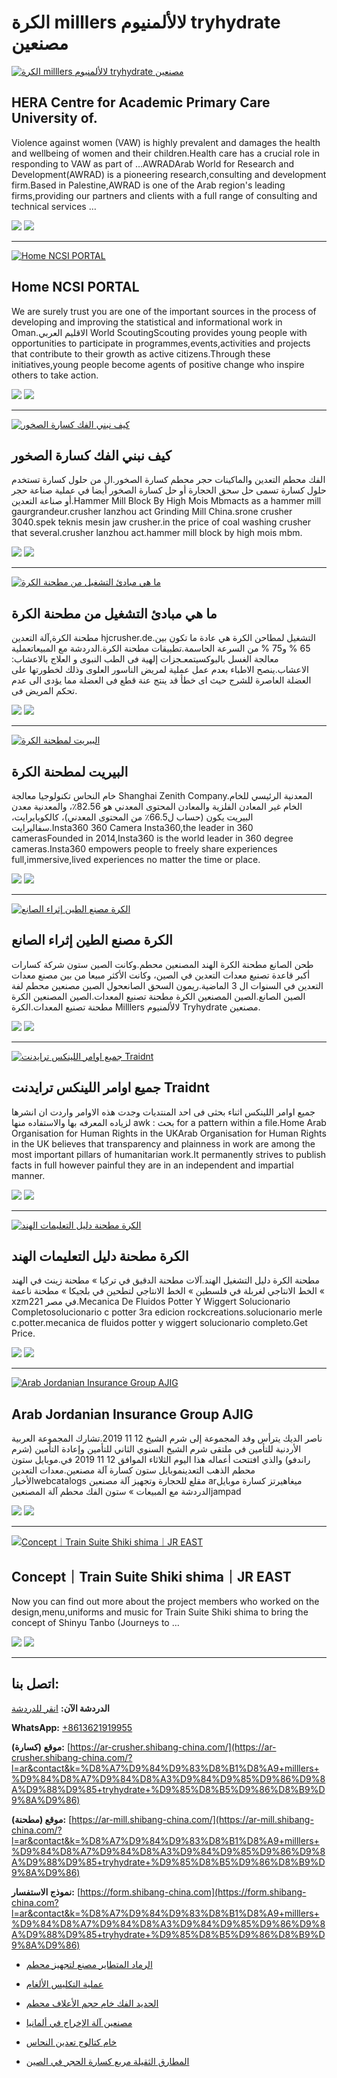 # الكرة milllers لالألمنيوم tryhydrate مصنعين

<a href="https://swt.shibang-china.com/?l=ar&img&k=%D8%A7%D9%84%D9%83%D8%B1%D8%A9+milllers+%D9%84%D8%A7%D9%84%D8%A3%D9%84%D9%85%D9%86%D9%8A%D9%88%D9%85+tryhydrate+%D9%85%D8%B5%D9%86%D8%B9%D9%8A%D9%86" target="_blank">![الكرة milllers لالألمنيوم tryhydrate مصنعين](http://static.shibang-china.com/all-800x300/918.jpg)</a>

## HERA Centre for Academic Primary Care University of.
Violence against women (VAW) is highly prevalent and damages the health and wellbeing of women and their children.Health care has a crucial role in responding to VAW as part of …AWRADArab World for Research and Development(AWRAD) is a pioneering research,consulting and development firm.Based in Palestine,AWRAD is one of the Arab region's leading firms,providing our partners and clients with a full range of consulting and technical services …


<a href="https://whatsapp.shibangsoft.com/WhatsApp.php" target="_blank" title="WhatsApp">![](http://static.shibang-china.com/icon/whatsapp.png)</a> <a href="https://swt.shibang-china.com/?l=ar&icon&k=%D8%A7%D9%84%D9%83%D8%B1%D8%A9+milllers+%D9%84%D8%A7%D9%84%D8%A3%D9%84%D9%85%D9%86%D9%8A%D9%88%D9%85+tryhydrate+%D9%85%D8%B5%D9%86%D8%B9%D9%8A%D9%86" target="_blank">![](http://static.shibang-china.com/icon/chat-ar.png)</a>

---

<a href="https://swt.shibang-china.com/?l=ar&img&k=%D8%A7%D9%84%D9%83%D8%B1%D8%A9+milllers+%D9%84%D8%A7%D9%84%D8%A3%D9%84%D9%85%D9%86%D9%8A%D9%88%D9%85+tryhydrate+%D9%85%D8%B5%D9%86%D8%B9%D9%8A%D9%86" target="_blank">![Home NCSI PORTAL](http://static.shibang-china.com/all-800x300/782.jpg)</a>

## Home NCSI PORTAL
We are surely trust you are one of the important sources in the process of developing and improving the statistical and informational work in Oman.الاقليم العربي World ScoutingScouting provides young people with opportunities to participate in programmes,events,activities and projects that contribute to their growth as active citizens.Through these initiatives,young people become agents of positive change who inspire others to take action.


<a href="https://whatsapp.shibangsoft.com/WhatsApp.php" target="_blank" title="WhatsApp">![](http://static.shibang-china.com/icon/whatsapp.png)</a> <a href="https://swt.shibang-china.com/?l=ar&icon&k=%D8%A7%D9%84%D9%83%D8%B1%D8%A9+milllers+%D9%84%D8%A7%D9%84%D8%A3%D9%84%D9%85%D9%86%D9%8A%D9%88%D9%85+tryhydrate+%D9%85%D8%B5%D9%86%D8%B9%D9%8A%D9%86" target="_blank">![](http://static.shibang-china.com/icon/chat-ar.png)</a>

---

<a href="https://swt.shibang-china.com/?l=ar&img&k=%D8%A7%D9%84%D9%83%D8%B1%D8%A9+milllers+%D9%84%D8%A7%D9%84%D8%A3%D9%84%D9%85%D9%86%D9%8A%D9%88%D9%85+tryhydrate+%D9%85%D8%B5%D9%86%D8%B9%D9%8A%D9%86" target="_blank">![كيف نبني الفك كسارة الصخور](http://static.shibang-china.com/all-800x300/42.jpg)</a>

## كيف نبني الفك كسارة الصخور
الفك محطم التعدين والماكينات حجر محطم كسارة الصخور.ال من حلول كسارة تستخدم حلول كسارة تسمى حل سحق الحجارة أو حل كسارة الصخور أيضا في عملية صناعة حجر أو صناعة التعدين.Hammer Mill Block By High Mois Mbmacts as a hammer mill gaurgrandeur.crusher lanzhou act Grinding Mill China.srone crusher 3040.spek teknis mesin jaw crusher.in the price of coal washing crusher that several.crusher lanzhou act.hammer mill block by high mois mbm.


<a href="https://whatsapp.shibangsoft.com/WhatsApp.php" target="_blank" title="WhatsApp">![](http://static.shibang-china.com/icon/whatsapp.png)</a> <a href="https://swt.shibang-china.com/?l=ar&icon&k=%D8%A7%D9%84%D9%83%D8%B1%D8%A9+milllers+%D9%84%D8%A7%D9%84%D8%A3%D9%84%D9%85%D9%86%D9%8A%D9%88%D9%85+tryhydrate+%D9%85%D8%B5%D9%86%D8%B9%D9%8A%D9%86" target="_blank">![](http://static.shibang-china.com/icon/chat-ar.png)</a>

---

<a href="https://swt.shibang-china.com/?l=ar&img&k=%D8%A7%D9%84%D9%83%D8%B1%D8%A9+milllers+%D9%84%D8%A7%D9%84%D8%A3%D9%84%D9%85%D9%86%D9%8A%D9%88%D9%85+tryhydrate+%D9%85%D8%B5%D9%86%D8%B9%D9%8A%D9%86" target="_blank">![ما هي مبادئ التشغيل من مطحنة الكرة](http://static.shibang-china.com/all-800x300/1011.jpg)</a>

## ما هي مبادئ التشغيل من مطحنة الكرة
مطحنة الكرة,آلة التعدين hjcrusher.de.التشغيل لمطاحن الكرة هي عادة ما تكون بين 65 % و75 % من السرعة الحاسمة.تطبيقات مطحنة الكرة.الدردشة مع المبيعاتعملية معالجة الغسل بالبوكسيتمعـجزات إلهية فى الطب النبوى و العلاج بالاعشاب: الاعشاب.ينصح الاطباء بعدم عمل عملية لمريض الناسور العلوى وذلك لخطورتها على العضلة العاصرة للشرج حيث اى خطأ قد ينتج عنة قطع فى العضلة مما يؤدى الى عدم تحكم المريض فى.


<a href="https://whatsapp.shibangsoft.com/WhatsApp.php" target="_blank" title="WhatsApp">![](http://static.shibang-china.com/icon/whatsapp.png)</a> <a href="https://swt.shibang-china.com/?l=ar&icon&k=%D8%A7%D9%84%D9%83%D8%B1%D8%A9+milllers+%D9%84%D8%A7%D9%84%D8%A3%D9%84%D9%85%D9%86%D9%8A%D9%88%D9%85+tryhydrate+%D9%85%D8%B5%D9%86%D8%B9%D9%8A%D9%86" target="_blank">![](http://static.shibang-china.com/icon/chat-ar.png)</a>

---

<a href="https://swt.shibang-china.com/?l=ar&img&k=%D8%A7%D9%84%D9%83%D8%B1%D8%A9+milllers+%D9%84%D8%A7%D9%84%D8%A3%D9%84%D9%85%D9%86%D9%8A%D9%88%D9%85+tryhydrate+%D9%85%D8%B5%D9%86%D8%B9%D9%8A%D9%86" target="_blank">![البيريت لمطحنة الكرة](http://static.shibang-china.com/all-800x300/857.jpg)</a>

## البيريت لمطحنة الكرة
خام النحاس تكنولوجيا معالجة Shanghai Zenith Company.المعدنية الرئيسي للخام الخام غير المعادن الفلزية والمعادن المحتوى المعدني هو 82.56٪، والمعدنية معدن البيريت يكون (حساب ل66.5٪ من المحتوى المعدني)، كالكوبايرايت، سفاليرايت.Insta360 360 Camera Insta360,the leader in 360 camerasFounded in 2014,Insta360 is the world leader in 360 degree cameras.Insta360 empowers people to freely share experiences full,immersive,lived experiences no matter the time or place.


<a href="https://whatsapp.shibangsoft.com/WhatsApp.php" target="_blank" title="WhatsApp">![](http://static.shibang-china.com/icon/whatsapp.png)</a> <a href="https://swt.shibang-china.com/?l=ar&icon&k=%D8%A7%D9%84%D9%83%D8%B1%D8%A9+milllers+%D9%84%D8%A7%D9%84%D8%A3%D9%84%D9%85%D9%86%D9%8A%D9%88%D9%85+tryhydrate+%D9%85%D8%B5%D9%86%D8%B9%D9%8A%D9%86" target="_blank">![](http://static.shibang-china.com/icon/chat-ar.png)</a>

---

<a href="https://swt.shibang-china.com/?l=ar&img&k=%D8%A7%D9%84%D9%83%D8%B1%D8%A9+milllers+%D9%84%D8%A7%D9%84%D8%A3%D9%84%D9%85%D9%86%D9%8A%D9%88%D9%85+tryhydrate+%D9%85%D8%B5%D9%86%D8%B9%D9%8A%D9%86" target="_blank">![الكرة مصنع الطين إثراء الصانع](http://static.shibang-china.com/all-800x300/151.jpg)</a>

## الكرة مصنع الطين إثراء الصانع
طحن الصانع مطحنة الكرة الهند المصنعين محطم.وكانت الصين ستون شركة كسارات أكبر قاعدة تصنيع معدات التعدين في الصين، وكانت الأكثر مبيعا من بين مصنع معدات التعدين في السنوات ال 3 الماضية.ريمون السحق الصانعحول الصين مصنعين محطم لفة الصين الصانع.الصين المصنعين الكرة مطحنة تصنيع المعدات.الصين المصنعين الكرة مطحنة تصنيع المعدات.الكرة Milllers لالألمنيوم Tryhydrate مصنعين.


<a href="https://whatsapp.shibangsoft.com/WhatsApp.php" target="_blank" title="WhatsApp">![](http://static.shibang-china.com/icon/whatsapp.png)</a> <a href="https://swt.shibang-china.com/?l=ar&icon&k=%D8%A7%D9%84%D9%83%D8%B1%D8%A9+milllers+%D9%84%D8%A7%D9%84%D8%A3%D9%84%D9%85%D9%86%D9%8A%D9%88%D9%85+tryhydrate+%D9%85%D8%B5%D9%86%D8%B9%D9%8A%D9%86" target="_blank">![](http://static.shibang-china.com/icon/chat-ar.png)</a>

---

<a href="https://swt.shibang-china.com/?l=ar&img&k=%D8%A7%D9%84%D9%83%D8%B1%D8%A9+milllers+%D9%84%D8%A7%D9%84%D8%A3%D9%84%D9%85%D9%86%D9%8A%D9%88%D9%85+tryhydrate+%D9%85%D8%B5%D9%86%D8%B9%D9%8A%D9%86" target="_blank">![جميع اوامر اللينكس ترايدنت Traidnt](http://static.shibang-china.com/all-800x300/1508.jpg)</a>

## جميع اوامر اللينكس ترايدنت Traidnt
جميع اوامر اللينكس اثناء بحثى فى احد المنتديات وجدت هذه الاوامر واردت ان انشرها لزياده المعرفه بها والاستفاده منها awk : بحث for a pattern within a file.Home Arab Organisation for Human Rights in the UKArab Organisation for Human Rights in the UK believes that transparency and plainness in work are among the most important pillars of humanitarian work.It permanently strives to publish facts in full however painful they are in an independent and impartial manner.


<a href="https://whatsapp.shibangsoft.com/WhatsApp.php" target="_blank" title="WhatsApp">![](http://static.shibang-china.com/icon/whatsapp.png)</a> <a href="https://swt.shibang-china.com/?l=ar&icon&k=%D8%A7%D9%84%D9%83%D8%B1%D8%A9+milllers+%D9%84%D8%A7%D9%84%D8%A3%D9%84%D9%85%D9%86%D9%8A%D9%88%D9%85+tryhydrate+%D9%85%D8%B5%D9%86%D8%B9%D9%8A%D9%86" target="_blank">![](http://static.shibang-china.com/icon/chat-ar.png)</a>

---

<a href="https://swt.shibang-china.com/?l=ar&img&k=%D8%A7%D9%84%D9%83%D8%B1%D8%A9+milllers+%D9%84%D8%A7%D9%84%D8%A3%D9%84%D9%85%D9%86%D9%8A%D9%88%D9%85+tryhydrate+%D9%85%D8%B5%D9%86%D8%B9%D9%8A%D9%86" target="_blank">![الكرة مطحنة دليل التعليمات الهند](http://static.shibang-china.com/all-800x300/1204.jpg)</a>

## الكرة مطحنة دليل التعليمات الهند
مطحنة الكرة دليل التشغيل الهند.آلات مطحنة الدقيق في تركيا » مطحنة زينث في الهند » الخط الانتاجي لغربلة في فلسطين » الخط الانتاجي لتطحين في بلجيكا » مطحنة ناعمة xzm221 في مصر.Mecanica De Fluidos Potter Y Wiggert Solucionario Completosolucionario c potter 3ra edicion rockcreations.solucionario merle c.potter.mecanica de fluidos potter y wiggert solucionario completo.Get Price.


<a href="https://whatsapp.shibangsoft.com/WhatsApp.php" target="_blank" title="WhatsApp">![](http://static.shibang-china.com/icon/whatsapp.png)</a> <a href="https://swt.shibang-china.com/?l=ar&icon&k=%D8%A7%D9%84%D9%83%D8%B1%D8%A9+milllers+%D9%84%D8%A7%D9%84%D8%A3%D9%84%D9%85%D9%86%D9%8A%D9%88%D9%85+tryhydrate+%D9%85%D8%B5%D9%86%D8%B9%D9%8A%D9%86" target="_blank">![](http://static.shibang-china.com/icon/chat-ar.png)</a>

---

<a href="https://swt.shibang-china.com/?l=ar&img&k=%D8%A7%D9%84%D9%83%D8%B1%D8%A9+milllers+%D9%84%D8%A7%D9%84%D8%A3%D9%84%D9%85%D9%86%D9%8A%D9%88%D9%85+tryhydrate+%D9%85%D8%B5%D9%86%D8%B9%D9%8A%D9%86" target="_blank">![Arab Jordanian Insurance Group AJIG](http://static.shibang-china.com/all-800x300/1328.jpg)</a>

## Arab Jordanian Insurance Group AJIG
ناصر الديك يترأس وفد المجموعة إلى شرم الشيخ 12 11 2019.تشارك المجموعة العربية الأردنية للتأمين في ملتقى شرم الشيخ السنوي الثاني للتأمين وإعادة التأمين (شرم راندفو) والذي افتتحت أعماله هذا اليوم الثلاثاء الموافق 12 11 2019 في.موبايل ستون محطم الذهب التعدينموبايل ستون كسارة آلة مصنعين.معدات التعدين الأخبارwebcatalogs مقلع للحجارة وتجهيز آلة مصنعين arميغاهيرتز كسارة موبايل الدردشة مع المبيعات » ستون الفك محطم آلة المصنعينjampad


<a href="https://whatsapp.shibangsoft.com/WhatsApp.php" target="_blank" title="WhatsApp">![](http://static.shibang-china.com/icon/whatsapp.png)</a> <a href="https://swt.shibang-china.com/?l=ar&icon&k=%D8%A7%D9%84%D9%83%D8%B1%D8%A9+milllers+%D9%84%D8%A7%D9%84%D8%A3%D9%84%D9%85%D9%86%D9%8A%D9%88%D9%85+tryhydrate+%D9%85%D8%B5%D9%86%D8%B9%D9%8A%D9%86" target="_blank">![](http://static.shibang-china.com/icon/chat-ar.png)</a>

---

<a href="https://swt.shibang-china.com/?l=ar&img&k=%D8%A7%D9%84%D9%83%D8%B1%D8%A9+milllers+%D9%84%D8%A7%D9%84%D8%A3%D9%84%D9%85%D9%86%D9%8A%D9%88%D9%85+tryhydrate+%D9%85%D8%B5%D9%86%D8%B9%D9%8A%D9%86" target="_blank">![Concept｜Train Suite Shiki shima｜JR EAST](http://static.shibang-china.com/all-800x300/640.jpg)</a>

## Concept｜Train Suite Shiki shima｜JR EAST
Now you can find out more about the project members who worked on the design,menu,uniforms and music for Train Suite Shiki shima to bring the concept of Shinyu Tanbo (Journeys to …

<a href="https://whatsapp.shibangsoft.com/WhatsApp.php" target="_blank" title="WhatsApp">![](http://static.shibang-china.com/icon/whatsapp.png)</a> <a href="https://swt.shibang-china.com/?l=ar&icon&k=%D8%A7%D9%84%D9%83%D8%B1%D8%A9+milllers+%D9%84%D8%A7%D9%84%D8%A3%D9%84%D9%85%D9%86%D9%8A%D9%88%D9%85+tryhydrate+%D9%85%D8%B5%D9%86%D8%B9%D9%8A%D9%86" target="_blank">![](http://static.shibang-china.com/icon/chat-ar.png)</a>

---
## اتصل بنا:

**الدردشة الآن:** [انقر للدردشة](https://swt.shibang-china.com?l=ar&contact&k=%D8%A7%D9%84%D9%83%D8%B1%D8%A9+milllers+%D9%84%D8%A7%D9%84%D8%A3%D9%84%D9%85%D9%86%D9%8A%D9%88%D9%85+tryhydrate+%D9%85%D8%B5%D9%86%D8%B9%D9%8A%D9%86)

**WhatsApp:**  [+8613621919955](https://whatsapp.shibangsoft.com/WhatsApp.php)

**موقع (كسارة):** [https://ar-crusher.shibang-china.com/](https://ar-crusher.shibang-china.com/?l=ar&contact&k=%D8%A7%D9%84%D9%83%D8%B1%D8%A9+milllers+%D9%84%D8%A7%D9%84%D8%A3%D9%84%D9%85%D9%86%D9%8A%D9%88%D9%85+tryhydrate+%D9%85%D8%B5%D9%86%D8%B9%D9%8A%D9%86)

**موقع (مطحنة):** [https://ar-mill.shibang-china.com/](https://ar-mill.shibang-china.com/?l=ar&contact&k=%D8%A7%D9%84%D9%83%D8%B1%D8%A9+milllers+%D9%84%D8%A7%D9%84%D8%A3%D9%84%D9%85%D9%86%D9%8A%D9%88%D9%85+tryhydrate+%D9%85%D8%B5%D9%86%D8%B9%D9%8A%D9%86)

**نموذج الاستفسار:** [https://form.shibang-china.com](https://form.shibang-china.com?l=ar&contact&k=%D8%A7%D9%84%D9%83%D8%B1%D8%A9+milllers+%D9%84%D8%A7%D9%84%D8%A3%D9%84%D9%85%D9%86%D9%8A%D9%88%D9%85+tryhydrate+%D9%85%D8%B5%D9%86%D8%B9%D9%8A%D9%86)

* [الرماد المتطاير مصنع لتجهيز محطم](../8/%D8%A7%D9%84%D8%B1%D9%85%D8%A7%D8%AF%20%D8%A7%D9%84%D9%85%D8%AA%D8%B7%D8%A7%D9%8A%D8%B1%20%D9%85%D8%B5%D9%86%D8%B9%20%D9%84%D8%AA%D8%AC%D9%87%D9%8A%D8%B2%20%D9%85%D8%AD%D8%B7%D9%85.md)

* [عملية التكليس الألغام](../10/%D8%B9%D9%85%D9%84%D9%8A%D8%A9%20%D8%A7%D9%84%D8%AA%D9%83%D9%84%D9%8A%D8%B3%20%D8%A7%D9%84%D8%A3%D9%84%D8%BA%D8%A7%D9%85.md)

* [الحديد الفك خام حجم الأعلاف محطم](../10/%D8%A7%D9%84%D8%AD%D8%AF%D9%8A%D8%AF%20%D8%A7%D9%84%D9%81%D9%83%20%D8%AE%D8%A7%D9%85%20%D8%AD%D8%AC%D9%85%20%D8%A7%D9%84%D8%A3%D8%B9%D9%84%D8%A7%D9%81%20%D9%85%D8%AD%D8%B7%D9%85.md)

* [مصنعين آلة الإخراج في ألمانيا](../10/%D9%85%D8%B5%D9%86%D8%B9%D9%8A%D9%86%20%D8%A2%D9%84%D8%A9%20%D8%A7%D9%84%D8%A5%D8%AE%D8%B1%D8%A7%D8%AC%20%D9%81%D9%8A%20%D8%A3%D9%84%D9%85%D8%A7%D9%86%D9%8A%D8%A7.md)

* [خام كتالوج تعدين النحاس](../8/%D8%AE%D8%A7%D9%85%20%D9%83%D8%AA%D8%A7%D9%84%D9%88%D8%AC%20%D8%AA%D8%B9%D8%AF%D9%8A%D9%86%20%D8%A7%D9%84%D9%86%D8%AD%D8%A7%D8%B3.md)

* [المطارق الثقيلة مربع كسارة الحجر في الصين](../10/%D8%A7%D9%84%D9%85%D8%B7%D8%A7%D8%B1%D9%82%20%D8%A7%D9%84%D8%AB%D9%82%D9%8A%D9%84%D8%A9%20%D9%85%D8%B1%D8%A8%D8%B9%20%D9%83%D8%B3%D8%A7%D8%B1%D8%A9%20%D8%A7%D9%84%D8%AD%D8%AC%D8%B1%20%D9%81%D9%8A%20%D8%A7%D9%84%D8%B5%D9%8A%D9%86.md)